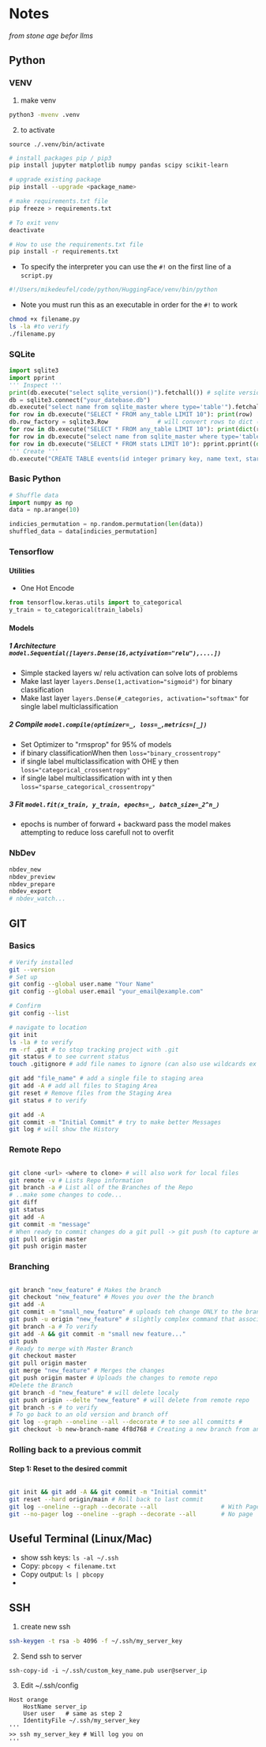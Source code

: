 # Notes
*from stone age befor llms*

## Python 

### VENV
1. make venv
```zsh
python3 -mvenv .venv
```

2. to activate
```
source ./.venv/bin/activate
```
```zsh
# install packages pip / pip3
pip install jupyter matplotlib numpy pandas scipy scikit-learn

# upgrade existing package
pip install --upgrade <package_name>

# make requirements.txt file
pip freeze > requirements.txt

# To exit venv
deactivate

# How to use the requirements.txt file
pip install -r requirements.txt

```

 - To specify the interpreter you can use the ```#!``` on the first line of a ```script.py```

```python
#!/Users/mikedeufel/code/python/HuggingFace/venv/bin/python
```
 - Note you must run this as an executable in order for the ```#!``` to work 

```zsh
chmod +x filename.py
ls -la #to verify
./filename.py
```
### SQLite
```.py
import sqlite3
import pprint
''' Inspect '''
print(db.execute("select sqlite_version()").fetchall()) # sqlite version
db = sqlite3.connect("your_datebase.db")
db.execute("select name from sqlite_master where type='table'").fetchall()  # tables
for row in db.execute("SELECT * FROM any_table LIMIT 10"): print(row)       # rows (tuples)
db.row_factory = sqlite3.Row              # will convert rows to dict (easier to work with)
for row in db.execute("SELECT * FROM any_table LIMIT 10"): print(dict(row)) # rows (dictionaries)
for row in db.execute("select name from sqlite_master where type='table'").fetchall(): pprint.pprint(dict(row)) # tables (pprint)
for row in db.execute("SELECT * FROM stats LIMIT 10"): pprint.pprint((dict(row))) # rows (pprint)
''' Create '''
db.execute("CREATE TABLE events(id integer primary key, name text, start_date text, end_date text, description text);")
```

### Basic Python

```py
# Shuffle data
import numpy as np
data = np.arange(10)

indicies_permutation = np.random.permutation(len(data))
shuffled_data = data[indicies_permutation]
```

### Tensorflow
#### Utilities
- One Hot Encode
```py
from tensorflow.keras.utils import to_categorical
y_train = to_categorical(train_labels)
```

#### Models
##### 1 Architecture ```model.Sequential([layers.Dense(16,actyivation="relu"),....])```
 - Simple stacked layers w/ relu activation can solve lots of problems
 - Make last layer ```layers.Dense(1,activation="sigmoid")``` for binary classification
 - Make last layer ```layers.Dense(#_categories, activation="softmax"``` for single label multiclassification

##### 2 Compile ```model.compile(optimizer=_, loss=_,metrics=[_])```
 - Set Optimizer to "rmsprop" for 95% of models
 - if binary classificationWhen then ```loss="binary_crossentropy"```
 - if single label multiclassification with OHE y then ```loss="categorical_crossentropy"``` 
 - if single label multiclassification with int y then ```loss="sparse_categorical_crossentropy"```

##### 3 Fit ```model.fit(x_train, y_train, epochs=_, batch_size=_2^n_)```
 - epochs is number of forward + backward pass the model makes attempting to reduce loss carefull not to overfit

### NbDev
```.py
nbdev_new
nbdev_preview
nbdev_prepare
nbdev_export
# nbdev_watch... 
```


## GIT 

### Basics
```bash
# Verify installed
git --version 
# Set up
git config --global user.name "Your Name"
git config --global user.email "your_email@example.com"

# Confirm
git config --list

# navigate to location
git init
ls -la # to verify
rm -rf .git # to stop tracking project with .git
git status # to see current status
touch .gitignore # add file names to ignore (can also use wildcards ex *.txt)

git add "file_name" # add a single file to staging area
git add -A # add all files to Staging Area
git reset # Remove files from the Staging Area
git status # to verify   

git add -A
git commit -m "Initial Commit" # try to make better Messages
git log # will show the History
```

### Remote Repo
```zsh

git clone <url> <where to clone> # will also work for local files
git remote -v # Lists Repo information
git branch -a # List all of the Branches of the Repo
# ..make some changes to code...
git diff
git status
git add -A
git commit -m "message"
# When ready to commit changes do a git pull -> git push (to capture any other changes)
git pull origin master
git push origin master
```

### Branching
```zsh

git branch "new_feature" # Makes the branch
git checkout "new_feature" # Moves you over the the branch
git add -A
git commit -m "small_new_feature" # uploads teh change ONLY to the branch
git push -u origin "new_feature" # slightly complex command that associates the brance with main
git branch -a # To verify
git add -A && git commit -m "small new feature..."
git push
# Ready to merge with Master Branch
git checkout master
git pull origin master
git merge "new_feature" # Merges the changes 
git push origin master # Uploads the changes to remote repo
#Delete the Branch
git branch -d "new_feature" # will delete localy
git push origin --delte "new_feature" # will delete from remote repo
git branch -s # to verify
# To go back to an old version and branch off
git log --graph --oneline --all --decorate # to see all committs # 
git checkout -b new-branch-name 4f8d768 # Creating a new branch from an old commit
```

### Rolling back to a previous commit
#### Step 1: Reset to the desired commit
```zsh

git init && git add -A && git commit -m "Initial commit"
git reset --hard origin/main # Roll back to last commit
git log --oneline --graph --decorate --all                  # With Page
git --no-pager log --oneline --graph --decorate --all       # No page

```



## Useful Terminal (Linux/Mac)
 - show ssh keys: ```ls -al ~/.ssh```
 - Copy: ```pbcopy < filename.txt```
 - Copy output: ```ls | pbcopy```
 - 


## SSH 
1. create new ssh
```.bash
ssh-keygen -t rsa -b 4096 -f ~/.ssh/my_server_key
```
2. Send ssh to server
```
ssh-copy-id -i ~/.ssh/custom_key_name.pub user@server_ip
```
3. Edit ~/.ssh/config
```
Host orange
    HostName server_ip
    User user   # same as step 2
    IdentityFile ~/.ssh/my_server_key
'''
>> ssh my_server_key # Will log you on
'''
```
